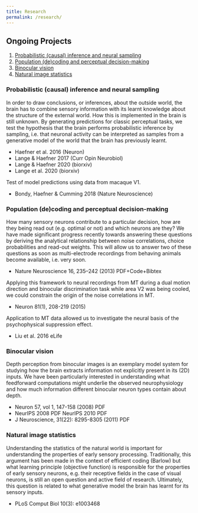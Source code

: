```yaml
---
title: Research
permalink: /research/
---
```


## Ongoing Projects
1. [Probabilistic (causal) inference and neural sampling](#sampling)
2. [Population (de)coding and perceptual decision-making](#decision)
3. [Binocular vision](#binvis)
4. [Natural image statistics](#images)


### Probabilistic (causal) inference and neural sampling <a name="sampling"></a>

In order to draw conclusions, or inferences, about the outside world, the brain has to combine sensory information with its learnt knowledge about the structure of the external world. How this is implemented in the brain is still unknown. By generating predictions for classic perceptual tasks, we test the hypothesis that the brain performs probabilistic inference by sampling, i.e. that neuronal activity can be interpreted as samples from a generative model of the world that the brain has previously learnt.

- Haefner et al. 2016 (Neuron)
- Lange & Haefner 2017 (Curr Opin Neurobiol)
- Lange & Haefner 2020 (biorxiv)
- Lange et al. 2020 (biorxiv)

Test of model predictions using data from macaque V1.

- Bondy, Haefner & Cumming 2018 (Nature Neuroscience)



### Population (de)coding and perceptual decision-making<a name="decision"></a>

How many sensory neurons contribute to a particular decision, how are they being read out (e.g. optimal or not) and which neurons are they? We have made significant progress recently towards answering these questions by deriving the analytical relationship between noise correlations, choice probabilities and read-out weights. This will allow us to answer two of these questions as soon as multi-electrode recordings from behaving animals become available, i.e. very soon.

- Nature Neuroscience 16, 235–242 (2013) PDF+Code+Bibtex

Applying this framework to neural recordings from MT during a dual motion direction and binocular discrimination task while area V2 was being cooled, we could constrain the origin of the noise correlations in MT.

- Neuron 81(1), 208-219 (2015)

Application to MT data allowed us to investigate the neural basis of the psychophysical suppression effect.

- Liu et al. 2016 eLife


### Binocular vision<a name="binvis"></a>

Depth perception from binocular images is an exemplary model system for studying how the brain extracts information not explicitly present in its (2D) inputs. We have been particularly interested in understanding what feedforward computations might underlie the observed neurophysiology and how much information different binocular neuron types contain about depth.

- Neuron 57, vol 1, 147-158 (2008) PDF
- NeurIPS 2008 PDF NeurIPS 2010 PDF
- J Neuroscience, 31(22): 8295-8305 (2011) PDF 


### Natural image statistics<a name="images"></a>

Understanding the statistics of the natural world is important for understanding the properties of early sensory processing. Traditionally, this argument has been made in the context of efficient coding (Barlow) but what learning principle (objective function) is responsible for the properties of early sensory neurons, e.g. their receptive fields in the case of visual neurons, is still an open question and active field of research. Ultimately, this question is related to what generative model the brain has learnt for its sensory inputs.

- PLoS Comput Biol 10(3): e1003468
